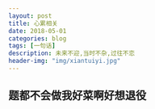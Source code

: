 ```yaml
---
layout: post
title: 心累相关
date: 2018-05-01
categories: blog
tags: [一句话]
description: 未来不迎,当时不杂,过往不恋
header-img: "img/xiantuiyi.jpg"
---
```




## 题都不会做我好菜啊好想退役




